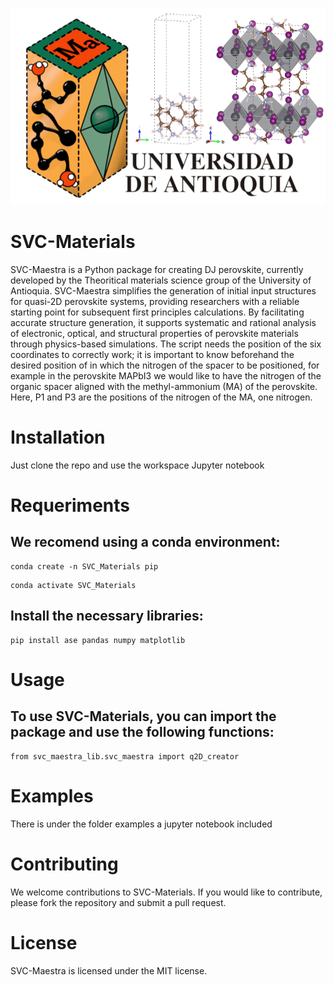 ![Github_portada](https://github.com/westrangeloops/SVC-Materials/blob/main/Logos/Github_portada.png)

# SVC-Materials
SVC-Maestra is a Python package for creating DJ perovskite, currently developed by the Theoritical materials science group of the University of Antioquia. SVC-Maestra simplifies the generation of initial input structures for quasi-2D perovskite systems, providing researchers with a reliable starting point for subsequent first principles calculations. By facilitating accurate structure generation, it supports systematic and rational analysis of electronic, optical, and structural properties of perovskite materials through physics-based simulations.
The script needs the position of the six coordinates to correctly work; it is important to know beforehand the desired position of in which the nitrogen of the spacer to be positioned, for example in the perovskite MAPbI3 we would like to have the nitrogen of the organic spacer aligned with the methyl-ammonium (MA) of the perovskite. Here, P1 and P3 are the positions of the nitrogen of the MA, one nitrogen.

# Installation
​Just clone the repo and use the workspace Jupyter notebook

# Requeriments
## We recomend using a conda environment:
```
conda create -n SVC_Materials pip
```
```
conda activate SVC_Materials
```


## Install the necessary libraries:
```
pip install ase pandas numpy matplotlib
``` 

# Usage

## To use SVC-Materials, you can import the package and use the following functions:

``` 
from svc_maestra_lib.svc_maestra import q2D_creator
```
# Examples
There is under the folder examples a jupyter notebook included
​
# Contributing
We welcome contributions to SVC-Materials. If you would like to contribute, please fork the repository and submit a pull request.

# License

SVC-Maestra is licensed under the MIT license.
